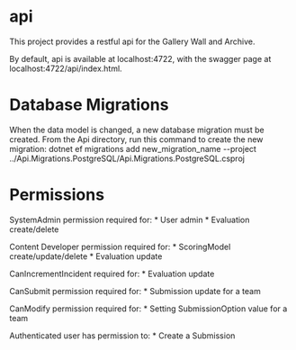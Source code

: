 # api

This project provides a restful api for the Gallery Wall and Archive.

By default, api is available at localhost:4722, with the swagger page at localhost:4722/api/index.html.

# Database Migrations

When the data model is changed, a new database migration must be created.  From the Api directory, run this command to create the new migration:
    dotnet ef migrations add new_migration_name --project ../Api.Migrations.PostgreSQL/Api.Migrations.PostgreSQL.csproj


# Permissions

SystemAdmin permission required for:
    * User admin
    * Evaluation create/delete

Content Developer permission required for:
    * ScoringModel create/update/delete
    * Evaluation update

CanIncrementIncident required for:
    * Evaluation update

CanSubmit permission required for:
    * Submission update for a team

CanModify permission required for:
    * Setting SubmissionOption value for a team

Authenticated user has permission to:
    * Create a Submission

